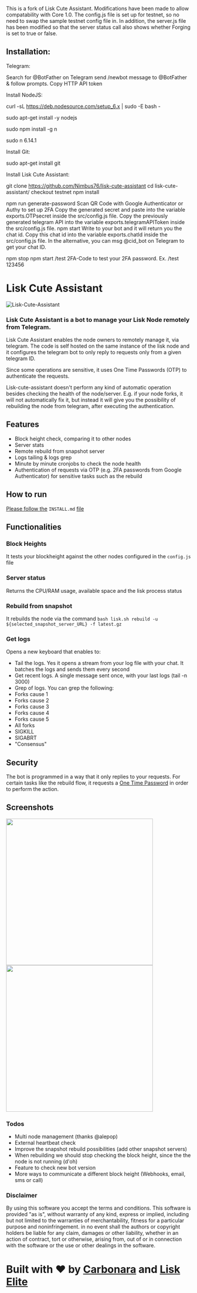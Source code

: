This is a fork of Lisk Cute Assistant.  Modifications have been made to allow compatability with Core 1.0.  The config.js file is set up for testnet, so no need to swap the sample testnet config file in.  In addition, the server.js file has been modified so that the server status call also shows whether Forging is set to true or false.  

## Installation:

Telegram:

Search for @BotFather on Telegram
send /newbot message to @BotFather & follow prompts.
Copy HTTP API token


Install NodeJS:

curl -sL https://deb.nodesource.com/setup_6.x | sudo -E bash -

sudo apt-get install -y nodejs

sudo npm install -g n

sudo n 6.14.1

Install Git:

sudo apt-get install git

Install Lisk Cute Assistant:

git clone https://github.com/Nimbus76/lisk-cute-assistant
cd lisk-cute-assistant/
checkout testnet
npm install

npm run generate-password
Scan QR Code with Google Authenticator or Authy to set up 2FA
Copy the generated secret and paste into the variable exports.OTPsecret inside the src/config.js file.
Copy the previously generated telegram API into the variable exports.telegramAPIToken inside the src/config.js file.
npm start
Write to your bot and it will return you the chat id. Copy this chat id into the variable exports.chatId inside the src/config.js file.
In the alternative, you can msg @cid_bot on Telegram to get your chat ID.

npm stop
npm start
/test 2FA-Code to test your 2FA password.  Ex. /test 123456


# Lisk Cute Assistant


![Lisk-Cute-Assistant](https://github.com/xunga/lisk-cute-assistant/blob/master/imgs/lisk-cute-assistant.png?raw=true)

### Lisk Cute Assistant is a bot to manage your Lisk Node remotely from Telegram.

Lisk Cute Assistant enables the node owners to remotely manage it, via telegram. The code is self hosted on the same instance of the lisk node and it configures the telegram bot to only reply to requests only from a given telegram ID.

Since some operations are sensitive, it uses One Time Passwords (OTP) to authenticate the requests.

Lisk-cute-assistant doesn't perform any kind of automatic operation besides checking the health of the node/server. E.g. if your node forks, it will not automatically fix it, but instead it will give you the possibility of rebuilding the node from telegram, after executing the authentication.

## Features

- Block height check, comparing it to other nodes
- Server stats
- Remote rebuild from snapshot server
- Logs tailing & logs grep
- Minute by minute cronjobs to check the node health
- Authentication of requests via OTP (e.g. 2FA passwords from Google Authenticator) for sensitive tasks such as the rebuild

## How to run

[Please follow the](https://github.com/xunga/lisk-cute-assistant/blob/master/INSTALL.md) `INSTALL.md` [file](https://github.com/xunga/lisk-cute-assistant/blob/master/INSTALL.md)

## Functionalities

### Block Heights

It tests your blockheight against the other nodes configured in the `config.js` file

### Server status

Returns the CPU/RAM usage, available space and the lisk process status

### Rebuild from snapshot

It rebuilds the node via the command `bash lisk.sh rebuild -u ${selected_snapshot_server_URL} -f latest.gz`

### Get logs

Opens a new keyboard that enables to: 
- Tail the logs. Yes it opens a stream from your log file with your chat. It batches the logs and sends them every second
- Get recent logs. A single message sent once, with your last logs (tail -n 3000)
- Grep of logs. You can grep the following:
 - Forks cause 1
 - Forks cause 2
 - Forks cause 3
 - Forks cause 4
 - Forks cause 5
 - All forks
 - SIGKILL
 - SIGABRT
 - "Consensus"
 
## Security

The bot is programmed in a way that it only replies to your requests. For certain tasks like the rebuild flow, it requests a [One Time Password](https://en.wikipedia.org/wiki/One-time_password) in order to perform the action.

## Screenshots
<img src="https://github.com/xunga/lisk-cute-assistant/blob/master/imgs/screen0.jpg?raw=true" data-canonical-src="https://github.com/xunga/lisk-cute-assistant/blob/master/imgs/screen0.jpg?raw=true" width="400" />   <img src="https://github.com/xunga/lisk-cute-assistant/blob/master/imgs/screen1.jpg?raw=true" data-canonical-src="https://github.com/xunga/lisk-cute-assistant/blob/master/imgs/screen1.jpg?raw=true" width="400" />


### Todos
- Multi node management (thanks @alepop)
- External heartbeat check
- Improve the snapshot rebuild possibilities (add other snapshot servers)
- When rebuilding we should stop checking the block height, since the the node is not running (d'oh)
- Feature to check new bot version
- More ways to communicate a different block height (Webhooks, email, sms or call)

### Disclaimer

By using this software you accept the terms and conditions. This software is provided "as is", without warranty of any kind, express or implied, including but not limited to the warranties of merchantability, fitness for a particular purpose and noninfringement. in no event shall the authors or copyright holders be liable for any claim, damages or other liability, whether in an action of contract, tort or otherwise, arising from, out of or in connection with the software or the use or other dealings in the software.

# Built with ❤️ by [Carbonara](lisk://main/voting/vote?votes=carbonara) and [Lisk Elite](http://liskelite.com)
